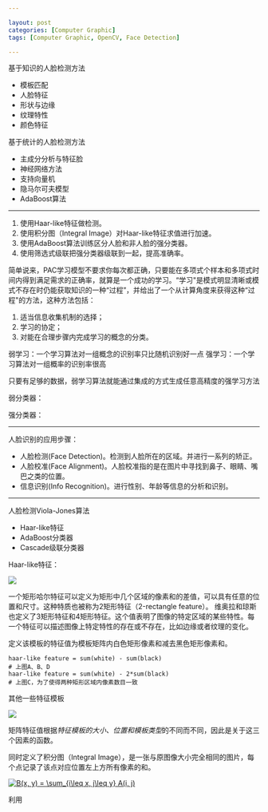 ```yaml
---

layout: post
categories: [Computer Graphic]
tags: [Computer Graphic, OpenCV, Face Detection]

---
```


基于知识的人脸检测方法

- 模板匹配
- 人脸特征
- 形状与边缘
- 纹理特性
- 颜色特征

基于统计的人脸检测方法

- 主成分分析与特征脸
- 神经网络方法
- 支持向量机
- 隐马尔可夫模型
- AdaBoost算法

- - -

1. 使用Haar-like特征做检测。
2. 使用积分图（Integral Image）对Haar-like特征求值进行加速。
3. 使用AdaBoost算法训练区分人脸和非人脸的强分类器。
4. 使用筛选式级联把强分类器级联到一起，提高准确率。

简单说来，PAC学习模型不要求你每次都正确，只要能在多项式个样本和多项式时间内得到满足需求的正确率，就算是一个成功的学习。“学习"是模式明显清晰或模式不存在时仍能获取知识的一种“过程”，并给出了一个从计算角度来获得这种“过程"的方法，这种方法包括：

1. 适当信息收集机制的选择；
2. 学习的协定；
3. 对能在合理步骤内完成学习的概念的分类。

弱学习：一个学习算法对一组概念的识别率只比随机识别好一点
强学习：一个学习算法对一组概率的识别率很高

只要有足够的数据，弱学习算法就能通过集成的方式生成任意高精度的强学习方法

弱分类器：

强分类器：


- - -

人脸识别的应用步骤：

- 人脸检测(Face Detection)。检测到人脸所在的区域。并进行一系列的矫正。
- 人脸校准(Face Alignment)。人脸校准指的是在图片中寻找到鼻子、眼睛、嘴巴之类的位置。
- 信息识别(Info Recognition)。进行性别、年龄等信息的分析和识别。

- - -

人脸检测Viola-Jones算法

- Haar-like特征
- AdaBoost分类器
- Cascade级联分类器

Haar-like特征：

![](http://images.cnitblog.com/blog/466153/201310/23115756-851f494ea9994b6e90006949a2150c5f.jpg)

一个矩形哈尔特征可以定义为矩形中几个区域的像素和的差值，可以具有任意的位置和尺寸。这种特质也被称为2矩形特征（2-rectangle feature）。 维奥拉和琼斯也定义了3矩形特征和4矩形特征。这个值表明了图像的特定区域的某些特性。每一个特征可以描述图像上特定特性的存在或不存在，比如边缘或者纹理的变化。

定义该模板的特征值为模板矩阵内白色矩形像素和减去黑色矩形像素和。

```
haar-like feature = sum(white) - sum(black)
# 上图A、B、D
haar-like feature = sum(white) - 2*sum(black)
# 上图C，为了使得两种矩形区域内像素数目一致
```

其他一些特征模板

![](http://img.voidcn.com/vcimg/000/002/813/206_761_537.jpg)

矩阵特征值根据*特征模板的大小、位置和模板类型*的不同而不同，因此是关于这三个因素的函数。

同时定义了积分图（Integral Image），是一张与原图像大小完全相同的图片，每个点记录了该点对应位置左上方所有像素的和。

<a href="https://www.codecogs.com/eqnedit.php?latex=B(x,&space;y)&space;=&space;\sum_{i\leq&space;x,&space;j\leq&space;y}&space;A(i,&space;j)" target="_blank"><img src="https://latex.codecogs.com/gif.latex?B(x,&space;y)&space;=&space;\sum_{i\leq&space;x,&space;j\leq&space;y}&space;A(i,&space;j)" title="B(x, y) = \sum_{i\leq x, j\leq y} A(i, j)" /></a>

利用